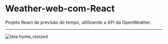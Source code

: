 # Weather-web-com-React
Projeto React de previsão do tempo, ultilizando a API da OpenWeather.
***
![tela home_resized](https://github.com/RamonZardo/Weather-web-com-React/assets/137473800/f02dd520-91b7-4f18-8194-67427858ebe3)
